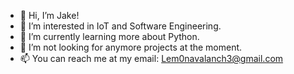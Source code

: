 - 👋 Hi, I’m Jake!
- 👀 I’m interested in IoT and Software Engineering.
- 🌱 I’m currently learning more about Python.
- 💞️ I’m not looking for anymore projects at the moment.
- 📫 You can reach me at my email: Lem0navalanch3@gmail.com

<!---
Lem0nAvalanch3/Lem0nAvalanch3 is a ✨ special ✨ repository because its `README.md` (this file) appears on your GitHub profile.
You can click the Preview link to take a look at your changes.
--->
